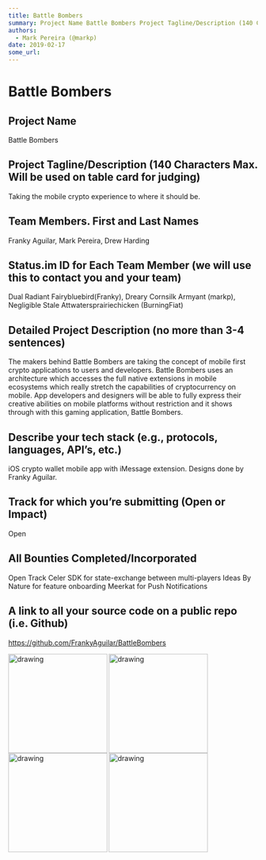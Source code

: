 ```yaml
---
title: Battle Bombers
summary: Project Name Battle Bombers Project Tagline/Description (140 Characters Max. Will be used on table card for judging) Taking the mobile crypto experience to where it should be. Team Members. First and Last Names Franky Aguilar, Mark Pereira, Drew Harding Status.im ID for Each Team Member (we will use this to contact you and your team) Dual Radiant Fairybluebird(Franky), Dreary Cornsilk Armyant (markp), Negligible Stale Attwatersprairiechicken (BurningFiat) Detailed Project Description (no more th
authors:
  - Mark Pereira (@markp)
date: 2019-02-17
some_url: 
---
```


# Battle Bombers



  
## Project Name
Battle Bombers

## Project Tagline/Description (140 Characters Max. Will be used on table card for judging)
Taking the mobile crypto experience to where it should be.

## Team Members. First and Last Names
Franky Aguilar, Mark Pereira, Drew Harding

## Status.im ID for Each Team Member (we will use this to contact you and your team)
Dual Radiant Fairybluebird(Franky), Dreary Cornsilk Armyant (markp), Negligible Stale Attwatersprairiechicken (BurningFiat)

## Detailed Project Description (no more than 3-4 sentences)
The makers behind Battle Bombers are taking the concept of mobile first crypto applications to users and developers. Battle Bombers uses an architecture which accesses the full native extensions in mobile ecosystems which really stretch the capabilities of cryptocurrency on mobile. App developers and designers will be able to fully express their creative abilities on mobile platforms without restriction and it shows through with this gaming application, Battle Bombers.

## Describe your tech stack (e.g., protocols, languages, API’s, etc.)
iOS crypto wallet mobile app with iMessage extension. Designs done by Franky Aguilar. 

## Track for which you’re submitting (Open or Impact)
Open

## All Bounties Completed/Incorporated
Open Track
Celer SDK for state-exchange between multi-players
Ideas By Nature for feature onboarding
Meerkat for Push Notifications

## A link to all your source code on a public repo (i.e. Github)
https://github.com/FrankyAguilar/BattleBombers

<p align="left">
<img align="left" src="https://api.kauri.io:443/ipfs/QmWgFRtp9LKe1jq2UbuCyvjSo1NqAx1TsUJ1BCGDZZB5aS" alt="drawing" width="200"/> <img align="left" src="https://api.kauri.io:443/ipfs/QmT4z1CMH3jLbb4NzQH6UNQcp8XgVswD9Ekg8XzXMGiC1c" alt="drawing" width="200"/><img align="left" src="https://api.kauri.io:443/ipfs/QmaV4VHxEctn9RNABPKiNYQ9b3xSPWvW7ovYpvPaPT2LN8" alt="drawing" width="200"/><img align="left" src="https://api.kauri.io:443/ipfs/QmSoWXuzMkQ3YepKRYH8fWPpswFKYY4LnaQoQwCERpikY7" alt="drawing" width="200"/>
</p>
 <br/>

<p align="centre"></p> 

